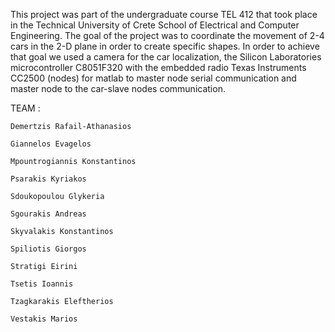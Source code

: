 This project was part of the undergraduate course TEL 412 that took place
in the Technical University of Crete School of Electrical and Computer
Engineering. The goal of the project was to coordinate the movement of 2-4
cars in the 2-D plane in order to create specific shapes. In order to
achieve that goal we used a camera for the car localization, the Silicon
Laboratories microcontroller C8051F320 with the embedded radio Texas
Instruments CC2500 (nodes) for matlab to master node serial communication
and master node to the car-slave nodes communication.

TEAM :

	Demertzis Rafail-Athanasios
	
	Giannelos Evagelos
	
	Mpountrogiannis Konstantinos
	
	Psarakis Kyriakos
	
	Sdoukopoulou Glykeria
	
	Sgourakis Andreas
	
	Skyvalakis Konstantinos
	
	Spiliotis Giorgos
	
	Stratigi Eirini
	
	Tsetis Ioannis
	
	Tzagkarakis Eleftherios
	
	Vestakis Marios
